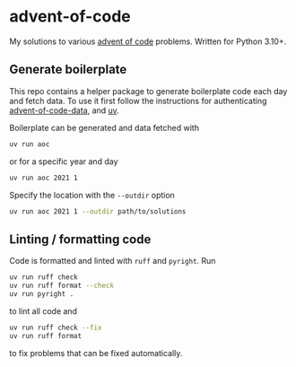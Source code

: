 # advent-of-code

My solutions to various [advent of code](http://adventofcode.com/) problems.
Written for Python 3.10+.

## Generate boilerplate

This repo contains a helper package to generate boilerplate code each day and
fetch data. To use it first follow the instructions for authenticating
[advent-of-code-data][aocd], and [uv][uv].

Boilerplate can be generated and data fetched with

```sh
uv run aoc
```

or for a specific year and day

```sh
uv run aoc 2021 1
```

Specify the location with the `--outdir` option

```sh
uv run aoc 2021 1 --outdir path/to/solutions
```

## Linting / formatting code

Code is formatted and linted with `ruff` and `pyright`. Run

```sh
uv run ruff check
uv run ruff format --check
uv run pyright .
```

to lint all code and

```sh
uv run ruff check --fix
uv run ruff format
```

to fix problems that can be fixed automatically.

[aocd]: https://github.com/wimglenn/advent-of-code-data
[uv]: https://docs.astral.sh/uv
